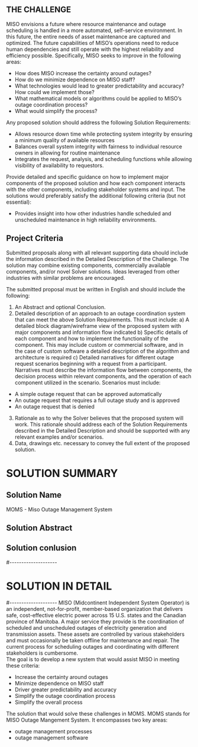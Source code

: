## THE CHALLENGE
MISO envisions a future where resource maintenance and outage scheduling is handled in a more automated, self-service environment. In this future, the entire needs of asset maintenance are captured and optimized. The future capabilities of MISO’s operations need to reduce human dependencies and still operate with the highest reliability and efficiency possible.
Specifically, MISO seeks to improve in the following areas:

- How does MISO increase the certainty around outages?
- How do we minimize dependence on MISO staff?
- What technologies would lead to greater predictability and accuracy? How could we implement those?
- What mathematical models or algorithms could be applied to MISO’s outage coordination process?
- What would simplify the process?

Any proposed solution should address the following Solution Requirements: 
- Allows resource down time while protecting system integrity by ensuring a minimum quality of available resources
- Balances overall system integrity with fairness to individual resource owners in allowing for routine maintenance
- Integrates the request, analysis, and scheduling functions while allowing visibility of availability to requestors.

Provide detailed and specific guidance on how to implement major components of the proposed solution and how each component interacts with the other components, including stakeholder systems and input.
The solutions would preferably satisfy the additional following criteria (but not essential):
- Provides insight into how other industries handle scheduled and unscheduled maintenance in high reliability environments.

## Project Criteria
Submitted proposals along with all relevant supporting data should include the information described in the Detailed Description of the Challenge. The solution may combine existing components, commercially available components, and/or novel Solver solutions. Ideas leveraged from other industries with similar problems are encouraged.

The submitted proposal must be written in English and should include the following:
1) An Abstract and optional Conclusion.
2) Detailed description of an approach to an outage coordination system that can meet the above Solution Requirements. This must include:
a) A detailed block diagram/wireframe view of the proposed system with major components and information flow indicated
b) Specific details of each component and how to implement the functionality of the component. This may include custom or commercial software, and in the case of custom software a detailed description of the algorithm and architecture is required
c) Detailed narratives for different outage request scenarios beginning with a request from a participant. Narratives must describe the information flow between components, the decision process within relevant components, and the operation of each component utilized in the scenario. Scenarios must include:
- A simple outage request that can be approved automatically
- An outage request that requires a full outage study and is approved
- An outage request that is denied
3) Rationale as to why the Solver believes that the proposed system will work. This rationale should address each of the Solution Requirements described in the Detailed Description and should be supported with any relevant examples and/or scenarios.
4) Data, drawings etc. necessary to convey the full extent of the proposed solution.

# SOLUTION SUMMARY

## Solution Name
MOMS - Miso Outage Management System

## Solution Abstract
 

## Solution conlusion


#--------------------
# SOLUTION IN DETAIL
#--------------------
MISO (Midcontinent Independent System Operator) is an independent, not-for-profit, member-based organization that delivers safe, cost-effective electric power across 15 U.S. states and the Canadian province of Manitoba. A major service they provide is the coordination of scheduled and unscheduled outages of electricity generation and transmission assets. These assets are controlled by various stakeholders and must occasionally be taken offline for maintenance and repair.  The current process for scheduling outages and coordinating with different stakeholders is cumbersome.  
The goal is to develop a new system that would assist MISO in meeting these criteria:
- Increase the certainty around outages
- Minimize dependence on MISO staff
- Driver greater predictability and accuracy
- Simplify the outage coordination process
- Simplify the overall process

The solution that would solve these challenges in MOMS.  MOMS stands for MISO Outage Mangement System.  It encompasses two key areas:
- outage management processes
- outage management software







